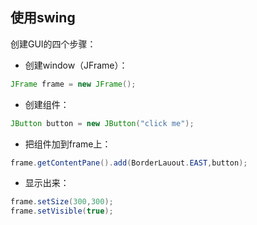 ## 使用swing

创建GUI的四个步骤：

- 创建window（JFrame）：

```java
JFrame frame = new JFrame();
```

- 创建组件：

```java
JButton button = new JButton("click me");
```

- 把组件加到frame上：

```java
frame.getContentPane().add(BorderLauout.EAST,button);
```

- 显示出来：

```java
frame.setSize(300,300);
frame.setVisible(true);
```

